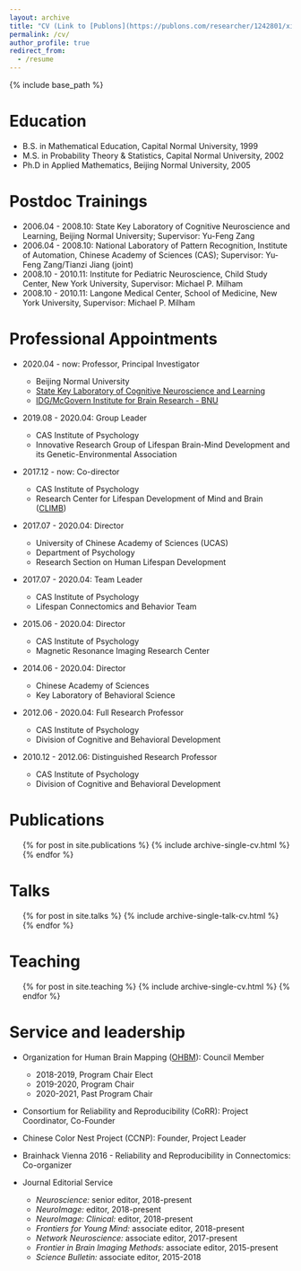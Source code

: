 ```yaml
---
layout: archive
title: "CV (Link to [Publons](https://publons.com/researcher/1242801/xi-nian-zuo)"
permalink: /cv/
author_profile: true
redirect_from:
  - /resume
---
```


{% include base_path %}

Education
======
* B.S. in Mathematical Education, Capital Normal University, 1999
* M.S. in Probability Theory & Statistics, Capital Normal University, 2002
* Ph.D in Applied Mathematics, Beijing Normal University, 2005

Postdoc Trainings
======
* 2006.04 - 2008.10: State Key Laboratory of Cognitive Neuroscience and Learning, Beijing Normal University; Supervisor: Yu-Feng Zang
* 2006.04 - 2008.10: National Laboratory of Pattern Recognition, Institute of Automation, Chinese Academy of Sciences (CAS); Supervisor: Yu-Feng Zang/Tianzi Jiang (joint)
* 2008.10 - 2010.11: Institute for Pediatric Neuroscience, Child Study Center, New York University, Supervisor: Michael P. Milham
* 2008.10 - 2010.11: Langone Medical Center, School of Medicine, New York University, Supervisor: Michael P. Milham

Professional Appointments
======
* 2020.04 - now: Professor, Principal Investigator
  * Beijing Normal University
  * [State Key Laboratory of Cognitive Neuroscience and Learning](http://brain.bnu.edu.cn/en/Home)
  * [IDG/McGovern Institute for Brain Research - BNU](http://imibr.bnu.edu.cn/en)

* 2019.08 - 2020.04: Group Leader
  * CAS Institute of Psychology
  * Innovative Research Group of Lifespan Brain-Mind Development and its Genetic-Environmental Association
  
* 2017.12 - now: Co-director
  * CAS Institute of Psychology
  * Research Center for Lifespan Development of Mind and Brain ([CLIMB](https://climbgroup.org))

* 2017.07 - 2020.04: Director
  * University of Chinese Academy of Sciences (UCAS)
  * Department of Psychology
  * Research Section on Human Lifespan Development 
  
* 2017.07 - 2020.04: Team Leader
  * CAS Institute of Psychology
  * Lifespan Connectomics and Behavior Team

* 2015.06 - 2020.04: Director
  * CAS Institute of Psychology
  * Magnetic Resonance Imaging Research Center
  
* 2014.06 - 2020.04: Director
  * Chinese Academy of Sciences
  * Key Laboratory of Behavioral Science
  
* 2012.06 - 2020.04: Full Research Professor
  * CAS Institute of Psychology
  * Division of Cognitive and Behavioral Development
  
* 2010.12 - 2012.06: Distinguished Research Professor
  * CAS Institute of Psychology
  * Division of Cognitive and Behavioral Development
  
Publications
======
  <ul>{% for post in site.publications %}
    {% include archive-single-cv.html %}
  {% endfor %}</ul>
  
Talks
======
  <ul>{% for post in site.talks %}
    {% include archive-single-talk-cv.html %}
  {% endfor %}</ul>
  
Teaching
======
  <ul>{% for post in site.teaching %}
    {% include archive-single-cv.html %}
  {% endfor %}</ul>
  
Service and leadership
======
* Organization for Human Brain Mapping ([OHBM](https://www.humanbrainmapping.org)): Council Member
  * 2018-2019, Program Chair Elect
  * 2019-2020, Program Chair 
  * 2020-2021, Past Program Chair
  
* Consortium for Reliability and Reproducibility (CoRR): Project Coordinator, Co-Founder

* Chinese Color Nest Project (CCNP): Founder, Project Leader

* Brainhack Vienna 2016 - Reliability and Reproducibility in Connectomics: Co-organizer

* Journal Editorial Service
  * <i>Neuroscience:</i> senior editor, 2018-present
  * <i>NeuroImage:</i> editor, 2018-present
  * <i>NeuroImage: Clinical:</i> editor, 2018-present
  * <i>Frontiers for Young Mind:</i> associate editor, 2018-present
  * <i>Network Neuroscience:</i> associate editor, 2017-present
  * <i>Frontier in Brain Imaging Methods:</i> associate editor, 2015-present
  * <i>Science Bulletin:</i> associate editor, 2015-2018
